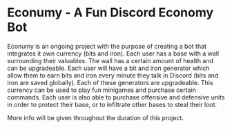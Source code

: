 # Econumy - A Fun Discord Economy Bot

Econumy is an ongoing project with the purpose of creating a bot that integrates it own currency (bits and iron). Each user has a base with a wall surrounding their valuables. The wall has a certain amount of health and can be upgradeable. Each user will have a bit and iron generator which allow them to earn bits and iron every minute they talk in Discord (bits and iron are saved globally). Each of these generators are upgradeable. This currency can be used to play fun minigames and purchase certain commands. Each user is also able to purchase offensive and defensive units in order to protect their base, or to infiltrate other bases to steal their loot. 

More info will be given throughout the duration of this project.
